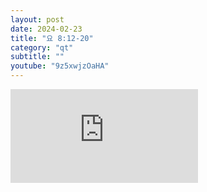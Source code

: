 ```yaml
---
layout: post
date: 2024-02-23
title: "요 8:12-20"
category: "qt"
subtitle: ""
youtube: "9z5xwjzOaHA"
---
```


<div class="youtube margin-large">
    <iframe src="https://www.youtube.com/embed/9z5xwjzOaHA" title="YouTube video player" frameborder="0" allow="accelerometer; autoplay; clipboard-write; encrypted-media; gyroscope; picture-in-picture; web-share" allowfullscreen></iframe>
</div>

